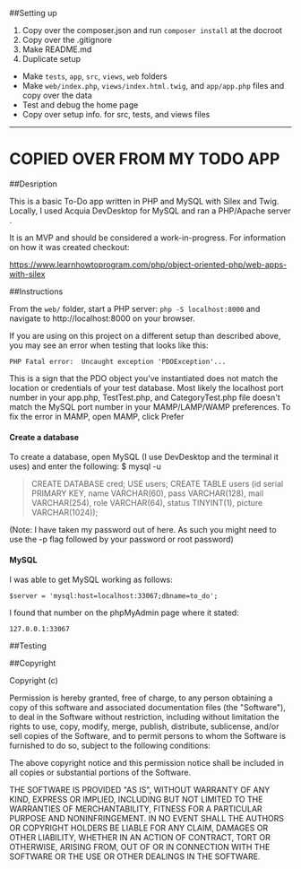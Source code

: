 
##Setting up
1. Copy over the composer.json and run `composer install` at the docroot
1. Copy over the .gitignore
1. Make README.md
1. Duplicate setup
  * Make `tests`, `app`, `src`, `views`, `web` folders
  * Make `web/index.php`, `views/index.html.twig`, and `app/app.php` files and copy over the data
  * Test and debug the home page
  * Copy over setup info. for src, tests, and views files

------
# COPIED OVER FROM MY TODO APP
##Desription

This is a basic To-Do app written in PHP and MySQL with Silex and Twig. Locally, I used Acquia DevDesktop for MySQL and ran a PHP/Apache server .

It is an MVP and should be considered a work-in-progress. For information on how it was created checkout:

https://www.learnhowtoprogram.com/php/object-oriented-php/web-apps-with-silex

##Instructions

From the `web/` folder, start a PHP server: `php -S localhost:8000` and navigate to http://localhost:8000 on your browser.

If you are using on this project on a different setup than described above, you may see an error when testing that looks like this:


`PHP Fatal error:  Uncaught exception 'PDOException'...`

This is a sign that the PDO object you've instantiated does not match the location or credentials of your test database. Most likely the localhost port number in your app.php, TestTest.php, and CategoryTest.php file doesn't match the MySQL port number in your MAMP/LAMP/WAMP preferences. To fix the error in MAMP, open MAMP, click Prefer

#### Create a database
To create a database, open MySQL (I use DevDesktop and the terminal it uses) and enter the following:
$ mysql -u <username>
> CREATE DATABASE cred;
> USE users;
>   CREATE TABLE users (id serial PRIMARY KEY, name VARCHAR(60), pass VARCHAR(128), mail VARCHAR(254), role VARCHAR(64), status TINYINT(1), picture VARCHAR(1024));


(Note: I have taken my password out of here. As such you might need to use the -p flag followed by your password or root password)

#### MySQL

I was able to get MySQL working as follows:

```
$server = 'mysql:host=localhost:33067;dbname=to_do';
```

I found that number on the phpMyAdmin page where it stated:

```
127.0.0.1:33067
```

##Testing


##Copyright

Copyright (c) <year> <copyright holders>

Permission is hereby granted, free of charge, to any person obtaining a copy
of this software and associated documentation files (the "Software"), to deal
in the Software without restriction, including without limitation the rights
to use, copy, modify, merge, publish, distribute, sublicense, and/or sell
copies of the Software, and to permit persons to whom the Software is
furnished to do so, subject to the following conditions:

The above copyright notice and this permission notice shall be included in
all copies or substantial portions of the Software.

THE SOFTWARE IS PROVIDED "AS IS", WITHOUT WARRANTY OF ANY KIND, EXPRESS OR
IMPLIED, INCLUDING BUT NOT LIMITED TO THE WARRANTIES OF MERCHANTABILITY,
FITNESS FOR A PARTICULAR PURPOSE AND NONINFRINGEMENT. IN NO EVENT SHALL THE
AUTHORS OR COPYRIGHT HOLDERS BE LIABLE FOR ANY CLAIM, DAMAGES OR OTHER
LIABILITY, WHETHER IN AN ACTION OF CONTRACT, TORT OR OTHERWISE, ARISING FROM,
OUT OF OR IN CONNECTION WITH THE SOFTWARE OR THE USE OR OTHER DEALINGS IN
THE SOFTWARE.
